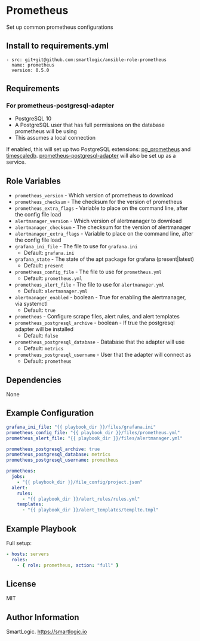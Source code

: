 # Prometheus

Set up common prometheus configurations

## Install to requirements.yml

```
- src: git+git@github.com:smartlogic/ansible-role-prometheus
  name: prometheus
  version: 0.5.0
```

## Requirements

### For prometheus-postgresql-adapter

* PostgreSQL 10
* A PostgreSQL user that has full permissions on the database prometheus will be using
* This assumes a local connection

If enabled, this will set up two PostgreSQL extensions: [pg_prometheus][pg_prometheus] and [timescaledb][timescaledb]. [prometheus-postgresql-adapter][prometheus-postgresql-adapter] will also be set up as a service.

## Role Variables

- `prometheus_version` - Which version of prometheus to download
- `prometheus_checksum` - The checksum for the version of prometheus
- `prometheus_extra_flags` - Variable to place on the command line, after the config file load
- `alertmanager_version` - Which version of alertmanager to download
- `alertmanager_checksum` - The checksum for the version of alertmanager
- `alertmanager_extra_flags` - Variable to place on the command line, after the config file load
- `grafana_ini_file` - The file to use for `grafana.ini`
  - Default: `grafana.ini`
- `grafana_state` - The state of the apt package for grafana (present|latest)
  - Default: `present`
- `prometheus_config_file` - The file to use for `prometheus.yml`
  - Default: `prometheus.yml`
- `prometheus_alert_file` - The file to use for `alertmanager.yml`
  - Default: `alertmanager.yml`
- `alertmanager_enabled` - boolean - True for enabling the alertmanager, via systemctl
  - Default: `true`
- `prometheus` - Configure scrape files, alert rules, and alert templates
- `prometheus_postgresql_archive` - boolean - If true the postgresql adapter will be installed
  - Default: `false`
- `prometheus_postgresql_database` - Database that the adapter will use
  - Default: `metrics`
- `prometheus_postgresql_username` - User that the adapter will connect as
  - Default: `prometheus`

## Dependencies

None

## Example Configuration

```yaml
grafana_ini_file: "{{ playbook_dir }}/files/grafana.ini"
prometheus_config_file: "{{ playbook_dir }}/files/prometheus.yml"
prometheus_alert_file: "{{ playbook_dir }}/files/alertmanager.yml"

prometheus_postgresql_archive: true
prometheus_postgresql_database: metrics
prometheus_postgresql_username: prometheus

prometheus:
  jobs:
    - "{{ playbook_dir }}/file_config/project.json"
  alert:
    rules:
      - "{{ playbook_dir }}/alert_rules/rules.yml"
    templates:
      - "{{ playbook_dir }}/alert_templates/templte.tmpl"
```

## Example Playbook

Full setup:

```yaml
- hosts: servers
  roles:
    - { role: prometheus, action: "full" }
```

## License

MIT

## Author Information

SmartLogic. https://smartlogic.io

[prometheus-postgresql-adapter]: https://github.com/timescale/prometheus-postgresql-adapter
[pg_prometheus]: https://github.com/timescale/pg_prometheus
[timescaledb]: https://github.com/timescale/timescaledb
